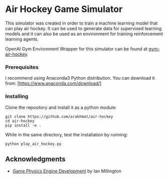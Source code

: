 # Air Hockey Game Simulator
This simulator was created in order to train a machine learning model that can play air hockey. It can be used to generate data for supervised learning models and it can also be used as an environment for training reinforcement learning agents.

OpenAI Gym Environment Wrapper for this simulator can be found at [gym-air-hockey](https://github.com/arakhmat/gym-air-hockey).
### Prerequisites
I recommend using Anaconda3 Python distribution. You can download it from: [https://www.anaconda.com/download/]
### Installing
Clone the repository and install it as a python module:
```
git clone https://github.com/arakhmat/air-hockey
cd air-hockey
pip install -e .
```
While in the same directory, test the installation by running:
```
python play_air_hockey.py
```
## Acknowledgments
* [Game Physics Engine Development](https://www.amazon.ca/Game-Physics-Engine-Development-Commercial-Grade/dp/0123819768) by Ian Millington
